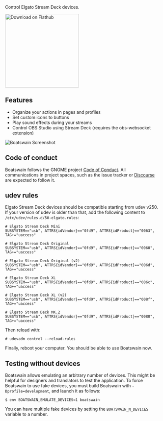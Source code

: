 Control Elgato Stream Deck devices.

[<img width='240' alt='Download on Flathub' src='https://flathub.org/assets/badges/flathub-badge-en.png' />](https://flathub.org/apps/details/com.feaneron.Boatswain)

## Features

 * Organize your actions in pages and profiles
 * Set custom icons to buttons
 * Play sound effects during your streams
 * Control OBS Studio using Stream Deck (requires the obs-websocket extension)

![Boatswain Screenshot](https://gitlab.gnome.org/World/boatswain/-/raw/main/data/stream-deck-original.png)

## Code of conduct

Boatswain follows the GNOME project [Code of Conduct](./code-of-conduct.md). All
communications in project spaces, such as the issue tracker or
[Discourse](https://discourse.gnome.org) are expected to follow it.

## udev rules

Elgato Stream Deck devices should be compatible starting from udev v250. If your
version of udev is older than that, add the following content to
`/etc/udev/rules.d/50-elgato.rules`:

```
# Elgato Stream Deck Mini
SUBSYSTEM=="usb", ATTRS{idVendor}=="0fd9", ATTRS{idProduct}=="0063", TAG+="uaccess"

# Elgato Stream Deck Original
SUBSYSTEM=="usb", ATTRS{idVendor}=="0fd9", ATTRS{idProduct}=="0060", TAG+="uaccess"

# Elgato Stream Deck Original (v2)
SUBSYSTEM=="usb", ATTRS{idVendor}=="0fd9", ATTRS{idProduct}=="006d", TAG+="uaccess"

# Elgato Stream Deck XL
SUBSYSTEM=="usb", ATTRS{idVendor}=="0fd9", ATTRS{idProduct}=="006c", TAG+="uaccess"

# Elgato Stream Deck XL (v2)
SUBSYSTEM=="usb", ATTRS{idVendor}=="0fd9", ATTRS{idProduct}=="008f", TAG+="uaccess"

# Elgato Stream Deck MK.2
SUBSYSTEM=="usb", ATTRS{idVendor}=="0fd9", ATTRS{idProduct}=="0080", TAG+="uaccess"
```

Then reload with:

```
# udevadm control --reload-rules
```

Finally, reboot your computer. You should be able to use Boatswain now.


## Testing without devices

Boatswain allows emulating an arbitrary number of devices. This might be helpful
for designers and translators to test the application. To force Boatswain to use
fake devices, you must build Boatswain with `-Dprofile=development`, and launch
it as follows:

```
$ env BOATSWAIN_EMULATE_DEVICES=1 boatswain
```

You can have multiple fake devices by setting the `BOATSWAIN_N_DEVICES` variable
to a number.
